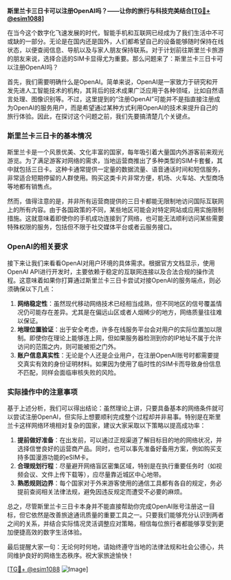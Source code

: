 **斯里兰卡三日卡可以注册OpenAI吗？——让你的旅行与科技完美结合[[TG💪+ @esim1088](https://t.me/s/esim1088)]**

在当今这个数字化飞速发展的时代，智能手机和互联网已经成为了我们生活中不可或缺的一部分。无论是在国内还是国外，人们都希望自己的设备能够随时保持在线状态，以便查阅信息、导航以及与家人朋友保持联系。对于计划前往斯里兰卡旅游的朋友来说，选择合适的SIM卡显得尤为重要。那么问题来了：斯里兰卡三日卡可以注册OpenAI吗？

首先，我们需要明确什么是OpenAI。简单来说，OpenAI是一家致力于研究和开发先进人工智能技术的机构，其背后的技术成果广泛应用于各种领域，比如自然语言处理、图像识别等。不过，这里提到的“注册OpenAI”可能并不是指直接注册成为OpenAI的服务用户，而是希望通过某种方式利用OpenAI的技术来提升自己的旅行体验。因此，在探讨这个问题之前，我们先要搞清楚几个关键点。

### 斯里兰卡三日卡的基本情况

斯里兰卡是一个风景优美、文化丰富的国家，每年吸引着大量国内外游客前来观光游览。为了满足游客对网络的需求，当地运营商推出了多种类型的SIM卡套餐，其中就包括三日卡。这种卡通常提供一定量的数据流量、语音通话时间和短信服务，非常适合短期停留的人群使用。购买这类卡片非常方便，机场、火车站、大型商场等地都有销售点。

然而，值得注意的是，并非所有运营商提供的三日卡都能无限制地访问国际互联网上的所有内容。由于各国政策的不同，某些地区可能会对特定网站或应用实施限制措施。这就意味着即使你的手机成功连接到了网络，也可能无法顺利访问某些需要特殊权限的服务，包括但不限于社交媒体平台或者云服务接口。

### OpenAI的相关要求

接下来让我们来看看OpenAI对用户环境的具体需求。根据官方文档显示，使用OpenAI API进行开发时，主要依赖于稳定的互联网连接以及合法合规的操作流程。这意味着如果你打算通过斯里兰卡三日卡尝试对接OpenAI的服务端点，则必须确保以下几点：

1. **网络稳定性**：虽然现代移动网络技术已经相当成熟，但不同地区的信号覆盖情况仍可能存在差异。尤其是在偏远山区或者人烟稀少的地方，网络质量往往难以保证。
2. **地理位置验证**：出于安全考虑，许多在线服务平台会对用户的实际位置加以限制。即使你在理论上能够连上网，但如果服务器检测到你的IP地址不属于允许访问的范围之内，则可能被拒之门外。
3. **账户信息真实性**：无论是个人还是企业用户，在注册OpenAI账号时都需要提交真实有效的身份证明材料。如果因为使用了临时性的SIM卡而导致身份信息不匹配，同样会面临审核失败的风险。

### 实际操作中的注意事项

基于上述分析，我们可以得出结论：虽然理论上讲，只要具备基本的网络条件就可以尝试注册OpenAI，但实际上想要顺利完成整个过程却并非易事。特别是在斯里兰卡这样网络环境相对复杂的国家，建议大家采取以下策略以提高成功率：

1. **提前做好准备**：在出发前，可以通过正规渠道了解目标目的地的网络状况，并选择信誉良好的运营商产品。同时，也可以事先准备好备用方案，例如购买支持多国漫游功能的eSIM卡。
2. **合理规划行程**：尽量避开网络盲区密集区域，特别是在执行重要任务时（如视频会议、文件上传下载等），应尽量靠近城区中心地带。
3. **熟悉规则边界**：每个国家对于外来游客使用的通信工具都有各自的规定，务必提前查阅相关法律法规，避免因违反规定而遭受不必要的麻烦。

总之，尽管斯里兰卡三日卡本身并不能直接帮助你完成OpenAI账号注册这一目标，但它依然是改善旅途通讯质量的重要工具之一。只要我们能够充分认识到两者之间的关系，并结合实际情况灵活调整应对策略，相信每位旅行者都能够享受到更加便捷高效的数字生活体验。

最后提醒大家一句：无论何时何地，请始终遵守当地的法律法规和社会公德心，共同维护良好的网络生态秩序。祝大家旅途愉快！

[[TG💪+ @esim1088](https://t.me/s/esim1088) ![Image](https://i.postimg.cc/4NQfJmqS/Snipaste-2025-05-13-00-14-12.png)]